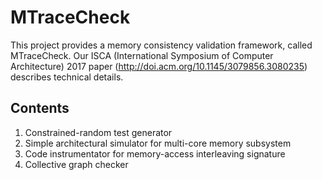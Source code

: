# MTraceCheck

This project provides a memory consistency validation framework, called MTraceCheck. Our ISCA (International Symposium of Computer Architecture) 2017 paper (http://doi.acm.org/10.1145/3079856.3080235) describes technical details.

## Contents
1. Constrained-random test generator
2. Simple architectural simulator for multi-core memory subsystem
3. Code instrumentator for memory-access interleaving signature
4. Collective graph checker


